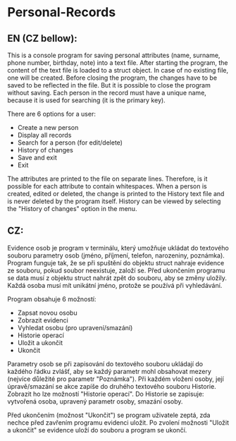 # Personal-Records
## EN (CZ bellow):
This is a console program for saving personal attributes (name, surname, phone number, birthday, note) into a text file. After starting the program, the content of the text file is loaded to a struct object. In case of no existing file, one will be created. Before closing the program, the changes have to be saved to be reflected in the file. But it is possible to close the program without saving. Each person in the record must have a unique name, because it is used for searching (it is the primary key).

There are 6 options for a user:
- Create a new person
- Display all records
- Search for a person (for edit/delete)
- History of changes
- Save and exit
- Exit

The attributes are printed to the file on separate lines. Therefore, is it possible for each attribute to contain whitespaces. When a person is created, edited or deleted, the change is printed to the History text file and is never deleted by the program itself. History can be viewed by selecting the "History of changes" option in the menu.

## CZ:
Evidence osob je program v terminálu, který umožňuje ukládat do textového souboru parametry osob (jméno, příjmení, telefon, narozeniny, poznámka). Program funguje tak, že se při spuštění do objektu struct nahraje evidence ze souboru, pokud soubor neexistuje, založí se. Před ukončením programu se data musí z objektu struct nahrát zpět do souboru, aby se změny uložily. Každá osoba musí mít unikátní jméno, protože se používá při vyhledávání. 

Program obsahuje 6 možností: 
- Zapsat novou osobu 
- Zobrazit evidenci 
- Vyhledat osobu (pro upravení/smazání) 
- Historie operací 
- Uložit a ukončit 
- Ukončit 
  
Parametry osob se při zapisování do textového souboru ukládají do každého řádku zvlášť, aby se každý parametr mohl obsahovat mezery (nejvíce důležité pro parametr "Poznámka"). Při každém vložení osoby, její úpravě/smazání se akce zapíše do druhého textového souboru Historie. Zobrazit ho lze možností "Historie operací". Do Historie se zapisuje: vytvořená osoba, upravený parametr osoby, smazání osoby. 

Před ukončením (možnost "Ukončit") se program uživatele zeptá, zda nechce před zavřením programu evidenci uložit. Po zvolení možnosti "Uložit a ukončit" se evidence uloží do souboru a program se ukončí.
